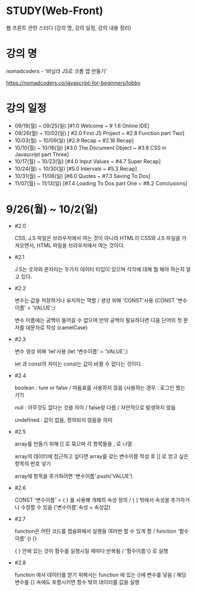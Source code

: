 # STUDY(Web-Front)
웹 프론트 관련 스터디 (강의 명, 강의 일정, 강의 내용 정리)
# 강의 명
nomadcoders - '바닐라 JS로 크롬 앱 만들기' 

https://nomadcoders.co/javascript-for-beginners/lobby

# 강의 일정
- 09/19(월) ~ 09/25(일)  [#1.0 Welcome ~ # 1.6 Online IDE]
- 09/26(월) ~ 10/02(일)  [ #2.0 First JS Project ~ #2.8 Function part Two]
- 10/03(월) ~ 10/09(일)  [#2.9 Recap ~ #2.16 Recap]
- 10/10(월) ~ 10/16(일)  [#3.0 The Document Object ~ #3.8 CSS in Javascript part Three]
- 10/17(월) ~ 10/23(일)  [#4.0 Input Values ~ #4.7 Super Recap]
- 10/24(월) ~ 10/30(일)  [#5.0 Intervals ~ #5.3 Recap]
- 10/31(월) ~ 11/06(일)  [#6.0 Quotes ~ #7.3 Saving To Dos]
- 11/07(월) ~ 11/13(일)  [#7.4 Loading To Dos part One ~ #8.2 Conclusions]

# 9/26(월) ~ 10/2(일) 
- #2.0

  CSS, J.S 파일은 브라우저에서 여는 것이 아니라 HTML이 CSS와 J.S 파일을 가져오면서, HTML 파일을 브라우저에서 여는 것이다.
  
- #2.1

  J.S는 숫자와 문자라는 두가지 데이터 타입이 있으며 각각에 대해 뭘 해야 하는지 알고 있다.
  
- #2.2

  변수는 값을 저장하거나 유지하는 역할 / 생성 위해 'CONST'사용 (CONST '변수이름' = 'VALUE';)
  
  변수 이름에는 공백이 들어갈 수 없으며 만약 공백이 필요하다면 다음 단어의 첫 문자를 대문자로 작성 (camelCase)
  
- #2.3

  변수 생성 위해 'let'사용 (let '변수이름' = 'VALUE';)
  
  let 과 const의 차이는 const는 값이 바뀔 수 없다는 것이다.
  
- #2.4

  boolean : ture or false / 따옴표를 사용하지 않음 (사용하는 경우 : 로그인 했는가?)
  
  null : 아무것도 없다는 것을 의미 / false랑 다름 / 자연적으로 발생하지 않음
  
  undefined : 값이 없음, 정의되지 않음을 의미
  
- #2.5

  array를 만들기 위해 [] 로 묶으며 각 항목들을 , 로 나열
  
  array의 데이터에 접근하고 싶다면 array를 갖는 변수이름 작성 후 [] 로 얻고 싶은 항목의 번호 넣기
  
  array에 항목을 추가하려면 '변수이름'.push('VALUE')
  
- #2.6

  CONST '변수이름' = { } 를 사용해 개체의 속성 정의 / { } 밖에서 속성을 추가하거나 수정할 수 있음 ('변수이름'.속성 = 속성값)
  
- #2.7

  function은 어떤 코드를 캡슐화해서 실행을 여러번 할 수 있게 함 / function '함수이름' () {}
  
  { } 안에 있는 것이 함수를 실행시킬 때마다 반복됨 / '함수이름'() 로 실행
  
- #2.8

  function 에서 데이터를 받기 위해서는 function 에 있는 ()에 변수를 넣음 / 해당 변수를 {} 속에도 포함시키면 함수 밖의 데이터를 값을 실행
